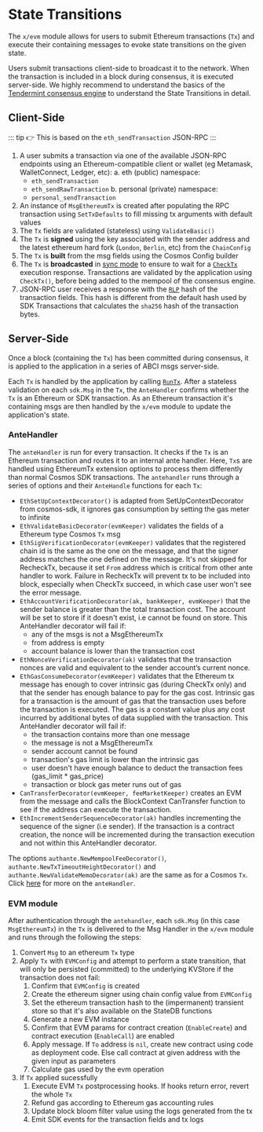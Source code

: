 # State Transitions

The `x/evm` module allows for users to submit Ethereum transactions (`Tx`) and execute their containing messages to evoke state transitions on the given state.

Users submit transactions client-side to broadcast it to the network. When the transaction is included in a block during consensus, it is executed server-side. We highly recommend to understand the basics of the [Tendermint consensus engine](https://docs.tendermint.com/master/introduction/what-is-tendermint.html#intro-to-abci) to understand the State Transitions in detail.

## Client-Side

::: tip
👉 This is based on the `eth_sendTransaction` JSON-RPC
:::

1. A user submits a transaction via one of the available JSON-RPC endpoints using an Ethereum-compatible client or wallet (eg Metamask, WalletConnect, Ledger, etc):
 a. eth (public) namespace:
     - `eth_sendTransaction`
     - `eth_sendRawTransaction`
 b. personal (private) namespace:
     - `personal_sendTransaction`
2. An instance of `MsgEthereumTx` is created after populating the RPC transaction using `SetTxDefaults` to fill missing tx arguments with  default values
3. The `Tx` fields are validated (stateless) using `ValidateBasic()`
4. The `Tx` is **signed** using the key associated with the sender address and the latest ethereum hard fork (`London`, `Berlin`, etc) from the `ChainConfig`
5. The `Tx` is **built** from the msg fields using the Cosmos Config builder
6. The `Tx` is **broadcasted** in [sync mode](https://docs.cosmos.network/master/run-node/txs.html#broadcasting-a-transaction) to ensure to wait for a [`CheckTx`](https://docs.tendermint.com/master/introduction/what-is-tendermint.html#intro-to-abci) execution response. Transactions are validated by the application using `CheckTx()`, before being added to the mempool of the consensus engine.
7. JSON-RPC user receives a response with the [`RLP`](https://eth.wiki/en/fundamentals/rlp) hash of the transaction fields. This hash is different from the default hash used by SDK Transactions that calculates the `sha256` hash of the transaction bytes.

## Server-Side

Once a block (containing the `Tx`) has been committed during consensus, it is applied to the application in a series of ABCI msgs server-side.

Each `Tx` is handled by the application by calling [`RunTx`](https://docs.cosmos.network/master/core/baseapp.html#runtx). After a stateless validation on each `sdk.Msg` in the `Tx`, the `AnteHandler` confirms whether the `Tx` is an Ethereum or SDK transaction. As an Ethereum transaction it's containing msgs are then handled by the `x/evm` module to update the application's state.

### AnteHandler

The `anteHandler` is run for every transaction. It checks if the `Tx` is an Ethereum transaction and routes it to an internal ante handler. Here, `Tx`s are handled using EthereumTx extension options to process them differently than normal Cosmos SDK transactions. The `antehandler` runs through a series of options and their `AnteHandle` functions for each `Tx`:

- `EthSetUpContextDecorator()` is adapted from SetUpContextDecorator from cosmos-sdk, it ignores gas consumption by setting the gas meter to infinite
- `EthValidateBasicDecorator(evmKeeper)` validates the fields of a Ethereum type Cosmos `Tx` msg
- `EthSigVerificationDecorator(evmKeeper)` validates that the registered chain id is the same as the one on the message, and that the signer address matches the one defined on the message. It's not skipped for RecheckTx, because it set `From` address which is critical from other ante handler to work. Failure in RecheckTx will prevent tx to be included into block, especially when CheckTx succeed, in which case user won't see the error message.
- `EthAccountVerificationDecorator(ak, bankKeeper, evmKeeper)` that the sender balance is greater than the total transaction cost. The account will be set to store if it doesn't exist, i.e cannot be found on store. This AnteHandler decorator will fail if:
    - any of the msgs is not a MsgEthereumTx
    - from address is empty
    - account balance is lower than the transaction cost
- `EthNonceVerificationDecorator(ak)` validates that the transaction nonces are valid and equivalent to the sender account’s current nonce.
- `EthGasConsumeDecorator(evmKeeper)` validates that the Ethereum tx message has enough to cover intrinsic gas (during CheckTx only) and that the sender has enough balance to pay for the gas cost. Intrinsic gas for a transaction is the amount of gas that the transaction uses before the transaction is executed. The gas is a constant value plus any cost incurred by additional bytes of data supplied with the transaction. This AnteHandler decorator will fail if:
    - the transaction contains more than one message
    - the message is not a MsgEthereumTx
    - sender account cannot be found
    - transaction's gas limit is lower than the intrinsic gas
    - user doesn't have enough balance to deduct the transaction fees (gas_limit * gas_price)
    - transaction or block gas meter runs out of gas
- `CanTransferDecorator(evmKeeper, feeMarketKeeper)` creates an EVM from the message and calls the BlockContext CanTransfer function to see if the address can execute the transaction.
- `EthIncrementSenderSequenceDecorator(ak)`  handles incrementing the sequence of the signer (i.e sender). If the transaction is a contract creation, the nonce will be incremented during the transaction execution and not within this AnteHandler decorator.

The options `authante.NewMempoolFeeDecorator()`, `authante.NewTxTimeoutHeightDecorator()` and `authante.NewValidateMemoDecorator(ak)` are the same as for a Cosmos `Tx`. Click [here](https://docs.cosmos.network/master/basics/gas-fees.html#antehandler) for more on the `anteHandler`.

### EVM module

After authentication through the `antehandler`, each `sdk.Msg` (in this case `MsgEthereumTx`) in the `Tx` is delivered to the Msg Handler in the `x/evm` module and runs through the following the steps:

1. Convert `Msg` to an ethereum `Tx` type
2. Apply `Tx` with `EVMConfig` and attempt to perform a state transition, that will only be persisted (committed) to the underlying KVStore if the transaction does not fail:
    1. Confirm that `EVMConfig` is created
    2. Create the ethereum signer using chain config value from `EVMConfig`
    3. Set the ethereum transaction hash to the (impermanent) transient store so that it's also available on the StateDB functions
    4. Generate a new EVM instance
    5. Confirm that EVM params for contract creation (`EnableCreate`) and contract execution (`EnableCall`) are enabled
    6. Apply message. If `To` address is `nil`, create new contract using code as deployment code. Else call contract at given address with the given input as parameters
    7. Calculate gas used by the evm operation
3. If `Tx` applied sucessfully
    1. Execute EVM `Tx` postprocessing hooks. If hooks return error, revert the whole `Tx`
    2. Refund gas according to Ethereum gas accounting rules
    3. Update block bloom filter value using the logs generated from the tx
    4. Emit SDK events for the transaction fields and tx logs
